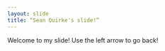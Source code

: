 ```yaml
---
layout: slide
title: “Sean Quirke's slide!”
---
```

Welcome to my slide!
Use the left arrow to go back!
